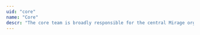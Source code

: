 ```yaml
---
uid: "core"
name: "Core"
descr: "The core team is broadly responsible for the central Mirage organisation repositories on GitHub, and for the project infrastructure and release engineering."
---
```

